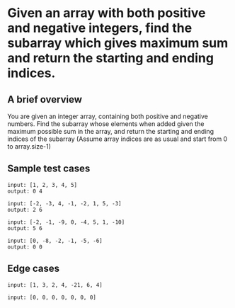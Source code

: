 # Given an array with both positive and negative integers, find the subarray which gives maximum sum and return the starting and ending indices.

## A brief overview

You are given an integer array, containing both positive and negative numbers. Find the subarray whose elements when added given the maximum possible sum in the array, and return the starting and ending indices of the subarray (Assume array indices are as usual and start from 0 to array.size-1)

## Sample test cases

```
input: [1, 2, 3, 4, 5]
output: 0 4
```

```
input: [-2, -3, 4, -1, -2, 1, 5, -3]
output: 2 6
```

```
input: [-2, -1, -9, 0, -4, 5, 1, -10]
output: 5 6
```

```
input: [0, -8, -2, -1, -5, -6]
output: 0 0
```

## Edge cases
```
input: [1, 3, 2, 4, -21, 6, 4]
```

```
input: [0, 0, 0, 0, 0, 0, 0]
```
